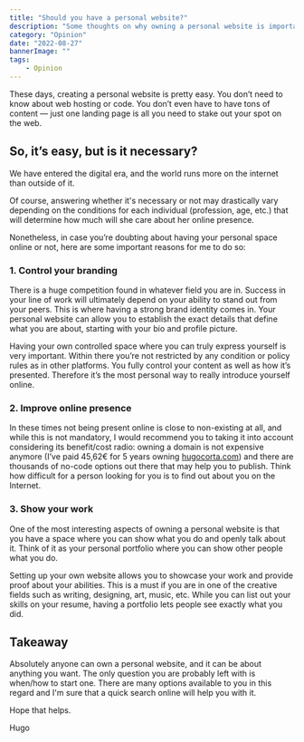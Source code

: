 ```yaml
---
title: "Should you have a personal website?"
description: "Some thoughts on why owning a personal website is important nowadays."
category: "Opinion"
date: "2022-08-27"
bannerImage: ""
tags:
    - Opinion
---
```


These days, creating a personal website is pretty easy. You don’t need to know about web hosting or code. You don’t even have to have tons of content — just one landing page is all you need to stake out your spot on the web.

## So, it’s easy, but is it necessary?

We have entered the digital era, and the world runs more on the internet than outside of it.

Of course, answering whether it's necessary or not may drastically vary depending on the conditions for each individual (profession, age, etc.) that will determine how much will she care about her online presence.

Nonetheless, in case you’re doubting about having your personal space online or not, here are some important reasons for me to do so:

### 1. Control your branding

There is a huge competition found in whatever field you are in. Success in your line of work will ultimately depend on your ability to stand out from your peers. This is where having a strong brand identity comes in. Your personal website can allow you to establish the exact details that define what you are about, starting with your bio and profile picture.

Having your own controlled space where you can truly express yourself is very important. Within there you’re not restricted by any condition or policy rules as in other platforms. You fully control your content as well as how it’s presented. Therefore it’s the most personal way to really introduce yourself online.

### 2. Improve online presence

In these times not being present online is close to non-existing at all, and while this is not mandatory, I would recommend you to taking it into account considering its benefit/cost radio: owning a domain is not expensive anymore (I’ve paid 45,62€ for 5 years owning [hugocorta.com](https://hugocorta.com/)) and there are thousands of no-code options out there that may help you to publish. Think how difficult for a person looking for you is to find out about you on the Internet.

### 3. Show your work

One of the most interesting aspects of owning a personal website is that you have a space where you can show what you do and openly talk about it. Think of it as your personal portfolio where you can show other people what you do.

Setting up your own website allows you to showcase your work and provide proof about your abilities. This is a must if you are in one of the creative fields such as writing, designing, art, music, etc. While you can list out your skills on your resume, having a portfolio lets people see exactly what you did.

## Takeaway
Absolutely anyone can own a personal website, and it can be about anything you want. The only question you are probably left with is when/how to start one. There are many options available to you in this regard and I'm sure that a quick search online will help you with it.

Hope that helps.

Hugo